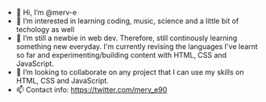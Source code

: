 - 👋 Hi, I’m @merv-e
- 👀 I’m interested in learning coding, music, science and a little bit of techology as well
- 🌱 I’m still a newbie in web dev. Therefore, still continously learning something new everyday. I'm currently revising the languages I've learnt so far and  experimenting/building content with HTML, CSS and JavaScript.
- 💞️ I’m looking to collaborate on any project that I can use my skills on HTML, CSS and JavaScript.
- 📫 Contact info: https://twitter.com/merv_e90

<!---
merv-e/merv-e is a ✨ special ✨ repository because its `README.md` (this file) appears on your GitHub profile.
You can click the Preview link to take a look at your changes.
--->

